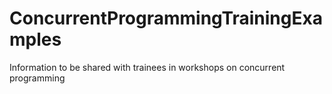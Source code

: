 # ConcurrentProgrammingTrainingExamples
Information to be shared with trainees in workshops on concurrent programming
